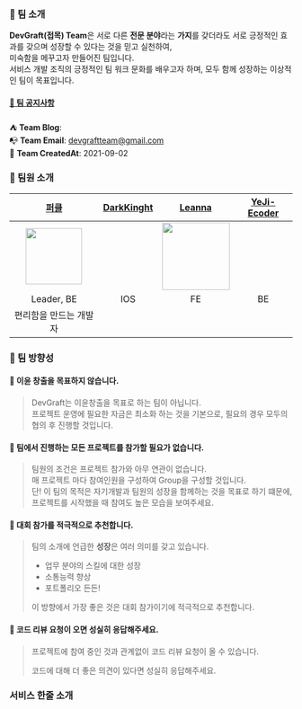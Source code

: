 ### 📖️️ 팀 소개

**DevGraft(접목) Team**은 서로 다른 **전문 분야**라는 **가지**를 갖더라도 서로 긍정적인 효과를 갖으며 성장할 수 있다는 것을 믿고 실천하여, <br>미숙함을 메꾸고자  만들어진 팀입니다.<br>
서비스 개발 조직의 긍정적인 팀 워크 문화를 배우고자 하며, 모두 함께 성장하는 이상적인 팀이 목표입니다.

#### [📌 팀 공지사항](https://github.com/dev-graft/.github/wiki/%ED%8C%80-%EA%B3%B5%EC%A7%80%EC%82%AC%ED%95%AD)

⛺ **Team Blog**: <br>
📭 **Team Email**: devgraftteam@gmail.com <br>
🎂 **Team CreatedAt**: 2021-09-02 <br> 


### 📌 팀원 소개

|   [퍼클](https://github.com/PCloud63514)    |  [DarkKinght](https://github.com/cjdvnd0206) |  [Leanna](https://github.com/jihyunleeme)  | [YeJi-Ecoder](https://github.com/YeJi-Ecoder) |
|:------------------------------:|:---------------------------------------------:|:----------------------------------------------:|:----:|
| <img src="https://user-images.githubusercontent.com/22608825/178968208-3d26ac15-0272-46cc-9434-8d797ff7a296.jpeg" width="100px"> |                                               |<img src="https://user-images.githubusercontent.com/40045979/180649138-a7f930d4-7804-4d11-a01f-0e490278f44a.jpeg" width="120px">                                                     | |
|           Leader, BE        |        IOS                      |       FE           |  BE  |
|                                                           편리함을 만드는 개발자                                                           |                                               |                                                |      |


### 🚀 팀 방향성

#### 💸 이윤 창출을 목표하지 않습니다.

> DevGraft는 이윤창출을 목표로 하는 팀이 아닙니다.<br>
> 프로젝트 운영에 필요한 자금은 최소화 하는 것을 기본으로, 필요의 경우 모두의 협의 후 진행할 것입니다.
 
 
 
#### 🌠 팀에서 진행하는 모든 프로젝트를 참가할 필요가 없습니다.

> 팀원의 조건은 프로젝트 참가와 아무 연관이 없습니다.<br>
> 매 프로젝트 마다 참여인원을 구성하여 Group을 구성할 것입니다.<br>
> 단! 이 팀의 목적은 자기개발과 팀원의 성장을 함께하는 것을 목표로 하기 떄문에, 프로젝트를 시작했을 때 참여도 높은 모습을 보여주세요. 
 
 
 
#### 🔖 대회 참가를 적극적으로 추천합니다.

> 팀의 소개에 언급한 **성장**은 여러 의미를 갖고 있습니다.
>
> - 업무 분야의 스킬에 대한 성장
> - 소통능력 향상
> - 포트폴리오 든든!
>
> 이 방향에서 가장 좋은 것은 대회 참가이기에 적극적으로 추천합니다.




#### 🍪 코드 리뷰 요청이 오면 성실히 응답해주세요.

>프로젝트에 참여 중인 것과 관계없이 코드 리뷰 요청이 올 수 있습니다.
>
>코드에 대해 더 좋은 의견이 있다면 성실히 응답해주세요.


### 서비스 한줄 소개


